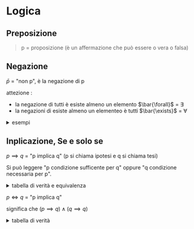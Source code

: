 
# Logica

## Preposizione
> p = proposizione (è un affermazione che può essere o vera o falsa)

## Negazione
$\bar{p}$ = "non p", è la negazione di p


attezione :
- la negazione di tutti è esiste almeno un elemento $\bar{\forall}$ = $\exists$  
- la negazioni di esiste almeno un elementeo è tutti  $\bar{\exists}$ = $\forall$

<details>
    <summary>
        esempi
    </summary>

es.
p = ogni elemento di A è un numero pari  
$\forall a \in A : \text{a è pari}$   
$\bar{p} = \exists a \in A : \text{a non è pari}$ 
</details>

## Inplicazione, Se e solo se

$p \implies q$ = "p implica q" (p si chiama ipotesi e q si chiama tesi)

Si può leggere "p condizione sufficente per q" oppure "q condizione necessaria per p".

<details>
    <summary>
        tabella di verità e equivalenza
    </summary>
    
| p | q |$p \implies q$| 
|---|---|---------------------|
| V | V |           V         |
| V | F |           F         |
| F | V |           V         |
| F | F |           V         

</details>


$p \iff q$ = "p implica q" 

significa che $(p \implies q) \wedge( q \implies q)$


<details>
    <summary>
        tabella di verità
    </summary>
    
| p | q |$p \iff q$| 
|---|---|---------------------|
| V | V |           V         |
| V | F |           F         |
| F | V |           F         |
| F | F |           V         |

</details>